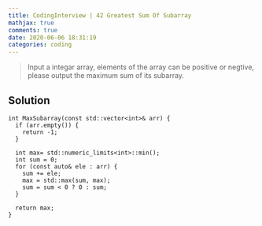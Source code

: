 ```yaml
---
title: CodingInterview | 42 Greatest Sum Of Subarray
mathjax: true
comments: true
date: 2020-06-06 18:31:19
categories: coding
---
```


> Input a integar array, elements of the array can be positive or negtive, please output the maximum sum of its subarray. 

<!-- more -->

## Solution
```
int MaxSubarray(const std::vector<int>& arr) {
  if (arr.empty()) {
    return -1;
  }

  int max= std::numeric_limits<int>::min();
  int sum = 0;
  for (const auto& ele : arr) {
    sum += ele;
    max = std::max(sum, max);
    sum = sum < 0 ? 0 : sum;
  }

  return max;
}
```
